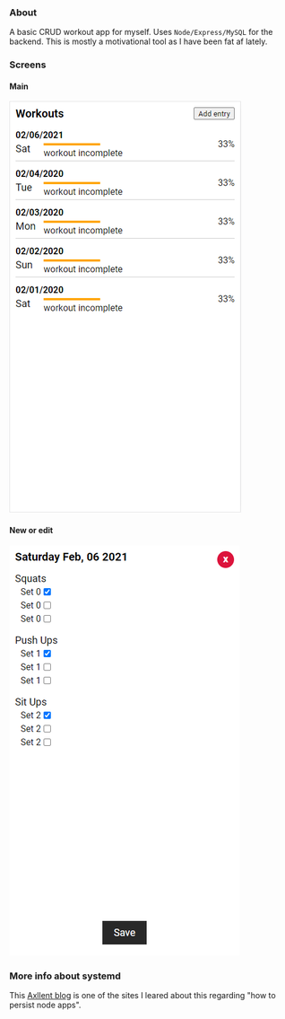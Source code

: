 ### About
A basic CRUD workout app for myself. Uses `Node/Express/MySQL` for the backend. This is mostly a motivational tool as I have been fat af lately.

### Screens
#### Main
![main screen](./workout-main-screen.PNG)

#### New or edit
![new or edit screen](./workout-new-update-entry-screen.PNG)

### More info about systemd
This [Axllent blog](https://www.axllent.org/docs/nodejs-service-with-systemd/) is one of the sites I leared about this regarding "how to persist node apps".